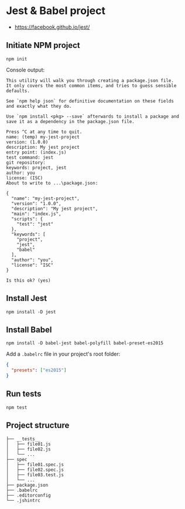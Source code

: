 # Jest & Babel project

- https://facebook.github.io/jest/


## Initiate NPM project

```shell
npm init
```

Console output:

```shell
This utility will walk you through creating a package.json file.
It only covers the most common items, and tries to guess sensible defaults.

See `npm help json` for definitive documentation on these fields
and exactly what they do.

Use `npm install <pkg> --save` afterwards to install a package and
save it as a dependency in the package.json file.

Press ^C at any time to quit.
name: (temp) my-jest-project
version: (1.0.0)
description: My jest project
entry point: (index.js)
test command: jest
git repository:
keywords: project, jest
author: you
license: (ISC)
About to write to ...\package.json:

{
  "name": "my-jest-project",
  "version": "1.0.0",
  "description": "My jest project",
  "main": "index.js",
  "scripts": {
    "test": "jest"
  },
  "keywords": [
    "project",
    "jest",
    "babel"
  ],
  "author": "you",
  "license": "ISC"
}

Is this ok? (yes)
```


## Install Jest

```shell
npm install -D jest
```

## Install Babel

```shell
npm install -D babel-jest babel-polyfill babel-preset-es2015
```

Add a `.babelrc` file in your project's root folder:

```json
{
  "presets": ["es2015"]
}
```

## Run tests

```shell
npm test
```


## Project structure

```
├── __tests__
│   ├── file01.js
│   ├── file02.js
│   └── ...
├── spec
│   ├── file01.spec.js
│   ├── file02.spec.js
│   ├── file03.test.js
│   └── ...
├── package.json
├── .babelrc
├── .editorconfig
└── .jshintrc
```
